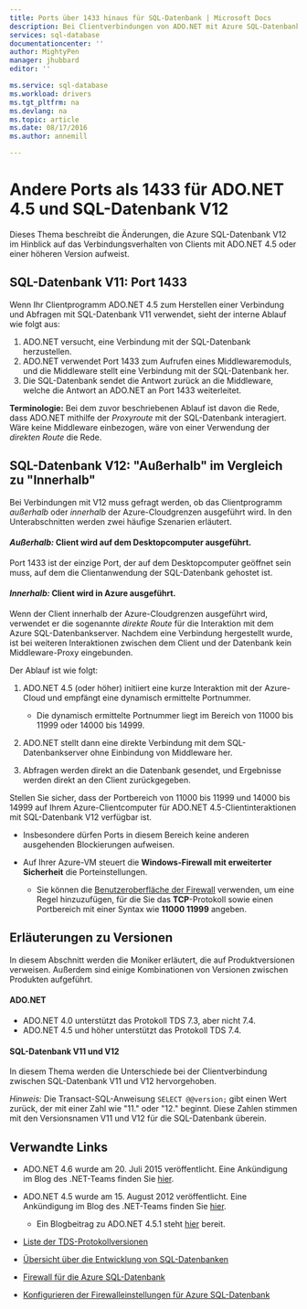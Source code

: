 ```yaml
---
title: Ports über 1433 hinaus für SQL-Datenbank | Microsoft Docs
description: Bei Clientverbindungen von ADO.NET mit Azure SQL-Datenbank V12 wird der Proxy manchmal umgangen und direkt mit der Datenbank interagiert. Andere Ports als 1433 werden wichtig.
services: sql-database
documentationcenter: ''
author: MightyPen
manager: jhubbard
editor: ''

ms.service: sql-database
ms.workload: drivers
ms.tgt_pltfrm: na
ms.devlang: na
ms.topic: article
ms.date: 08/17/2016
ms.author: annemill

---
```

# Andere Ports als 1433 für ADO.NET 4.5 und SQL-Datenbank V12
Dieses Thema beschreibt die Änderungen, die Azure SQL-Datenbank V12 im Hinblick auf das Verbindungsverhalten von Clients mit ADO.NET 4.5 oder einer höheren Version aufweist.

## SQL-Datenbank V11: Port 1433
Wenn Ihr Clientprogramm ADO.NET 4.5 zum Herstellen einer Verbindung und Abfragen mit SQL-Datenbank V11 verwendet, sieht der interne Ablauf wie folgt aus:

1. ADO.NET versucht, eine Verbindung mit der SQL-Datenbank herzustellen.
2. ADO.NET verwendet Port 1433 zum Aufrufen eines Middlewaremoduls, und die Middleware stellt eine Verbindung mit der SQL-Datenbank her.
3. Die SQL-Datenbank sendet die Antwort zurück an die Middleware, welche die Antwort an ADO.NET an Port 1433 weiterleitet.

**Terminologie:** Bei dem zuvor beschriebenen Ablauf ist davon die Rede, dass ADO.NET mithilfe der *Proxyroute* mit der SQL-Datenbank interagiert. Wäre keine Middleware einbezogen, wäre von einer Verwendung der *direkten Route* die Rede.

## SQL-Datenbank V12: "Außerhalb" im Vergleich zu "Innerhalb"
Bei Verbindungen mit V12 muss gefragt werden, ob das Clientprogramm *außerhalb* oder *innerhalb* der Azure-Cloudgrenzen ausgeführt wird. In den Unterabschnitten werden zwei häufige Szenarien erläutert.

#### *Außerhalb:* Client wird auf dem Desktopcomputer ausgeführt.
Port 1433 ist der einzige Port, der auf dem Desktopcomputer geöffnet sein muss, auf dem die Clientanwendung der SQL-Datenbank gehostet ist.

#### *Innerhalb:* Client wird in Azure ausgeführt.
Wenn der Client innerhalb der Azure-Cloudgrenzen ausgeführt wird, verwendet er die sogenannte *direkte Route* für die Interaktion mit dem Azure SQL-Datenbankserver. Nachdem eine Verbindung hergestellt wurde, ist bei weiteren Interaktionen zwischen dem Client und der Datenbank kein Middleware-Proxy eingebunden.

Der Ablauf ist wie folgt:

1. ADO.NET 4.5 (oder höher) initiiert eine kurze Interaktion mit der Azure-Cloud und empfängt eine dynamisch ermittelte Portnummer.
   
   * Die dynamisch ermittelte Portnummer liegt im Bereich von 11000 bis 11999 oder 14000 bis 14999.
2. ADO.NET stellt dann eine direkte Verbindung mit dem SQL-Datenbankserver ohne Einbindung von Middleware her.
3. Abfragen werden direkt an die Datenbank gesendet, und Ergebnisse werden direkt an den Client zurückgegeben.

Stellen Sie sicher, dass der Portbereich von 11000 bis 11999 und 14000 bis 14999 auf Ihrem Azure-Clientcomputer für ADO.NET 4.5-Clientinteraktionen mit SQL-Datenbank V12 verfügbar ist.

* Insbesondere dürfen Ports in diesem Bereich keine anderen ausgehenden Blockierungen aufweisen.
* Auf Ihrer Azure-VM steuert die **Windows-Firewall mit erweiterter Sicherheit** die Porteinstellungen.
  
  * Sie können die [Benutzeroberfläche der Firewall](http://msdn.microsoft.com/library/cc646023.aspx) verwenden, um eine Regel hinzuzufügen, für die Sie das **TCP**-Protokoll sowie einen Portbereich mit einer Syntax wie **11000 11999** angeben.

## Erläuterungen zu Versionen
In diesem Abschnitt werden die Moniker erläutert, die auf Produktversionen verweisen. Außerdem sind einige Kombinationen von Versionen zwischen Produkten aufgeführt.

#### ADO.NET
* ADO.NET 4.0 unterstützt das Protokoll TDS 7.3, aber nicht 7.4.
* ADO.NET 4.5 und höher unterstützt das Protokoll TDS 7.4.

#### SQL-Datenbank V11 und V12
In diesem Thema werden die Unterschiede bei der Clientverbindung zwischen SQL-Datenbank V11 und V12 hervorgehoben.

*Hinweis:* Die Transact-SQL-Anweisung `SELECT @@version;` gibt einen Wert zurück, der mit einer Zahl wie "11." oder "12." beginnt. Diese Zahlen stimmen mit den Versionsnamen V11 und V12 für die SQL-Datenbank überein.

## Verwandte Links
* ADO.NET 4.6 wurde am 20. Juli 2015 veröffentlicht. Eine Ankündigung im Blog des .NET-Teams finden Sie [hier](http://blogs.msdn.com/b/dotnet/archive/2015/07/20/announcing-net-framework-4-6.aspx).
* ADO.NET 4.5 wurde am 15. August 2012 veröffentlicht. Eine Ankündigung im Blog des .NET-Teams finden Sie [hier](http://blogs.msdn.com/b/dotnet/archive/2012/08/15/announcing-the-release-of-net-framework-4-5-rtm-product-and-source-code.aspx).
  
  * Ein Blogbeitrag zu ADO.NET 4.5.1 steht [hier](http://blogs.msdn.com/b/dotnet/archive/2013/06/26/announcing-the-net-framework-4-5-1-preview.aspx) bereit.
* [Liste der TDS-Protokollversionen](http://www.freetds.org/userguide/tdshistory.htm)
* [Übersicht über die Entwicklung von SQL-Datenbanken](sql-database-develop-overview.md)
* [Firewall für die Azure SQL-Datenbank](sql-database-firewall-configure.md)
* [Konfigurieren der Firewalleinstellungen für Azure SQL-Datenbank](sql-database-configure-firewall-settings.md)

<!---HONumber=AcomDC_0817_2016-->